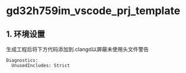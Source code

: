 # gd32h759im_vscode_prj_template

## 1. 环境设置
生成工程后将下方代码添加到.clangd以屏蔽未使用头文件警告
```shell
Diagnostics:
  UnusedIncludes: Strict
```
